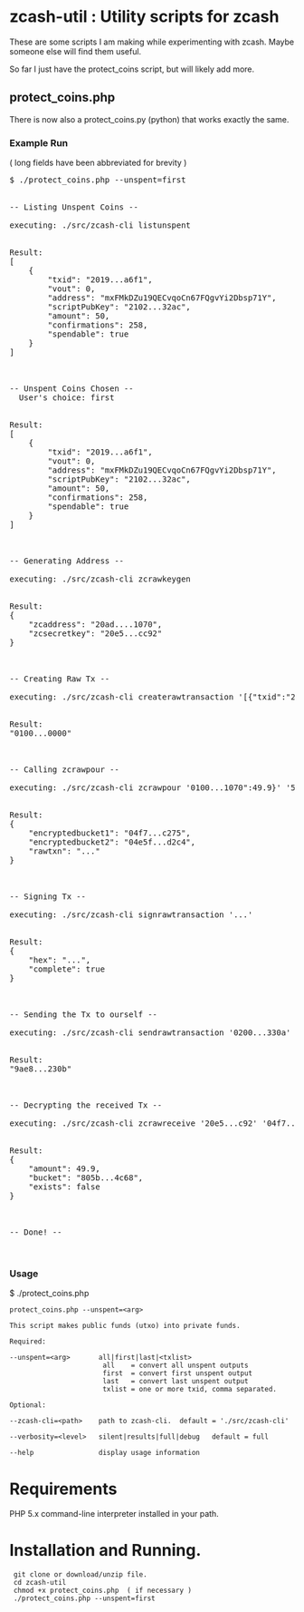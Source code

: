 # zcash-util : Utility scripts for zcash

These are some scripts I am making while experimenting with zcash.
Maybe someone else will find them useful.

So far I just have the protect_coins script, but will likely add more.

## protect_coins.php

There is now also a protect_coins.py (python) that works exactly the same.

### Example Run

( long fields have been abbreviated for brevity )

<pre>
$ ./protect_coins.php --unspent=first


-- Listing Unspent Coins --

executing: ./src/zcash-cli listunspent 


Result:
[
    {
        "txid": "2019...a6f1",
        "vout": 0,
        "address": "mxFMkDZu19QECvqoCn67FQgvYi2Dbsp71Y",
        "scriptPubKey": "2102...32ac",
        "amount": 50,
        "confirmations": 258,
        "spendable": true
    }
]



-- Unspent Coins Chosen --
  User's choice: first


Result:
[
    {
        "txid": "2019...a6f1",
        "vout": 0,
        "address": "mxFMkDZu19QECvqoCn67FQgvYi2Dbsp71Y",
        "scriptPubKey": "2102...32ac",
        "amount": 50,
        "confirmations": 258,
        "spendable": true
    }
]



-- Generating Address --

executing: ./src/zcash-cli zcrawkeygen 


Result:
{
    "zcaddress": "20ad....1070",
    "zcsecretkey": "20e5...cc92"
}



-- Creating Raw Tx --

executing: ./src/zcash-cli createrawtransaction '[{"txid":"2019...a6f1","vout":0}]' '{}' 


Result:
"0100...0000"



-- Calling zcrawpour --

executing: ./src/zcash-cli zcrawpour '0100...1070":49.9}' '50' '0.1' 


Result:
{
    "encryptedbucket1": "04f7...c275",
    "encryptedbucket2": "04e5f...d2c4",
    "rawtxn": "..."
}



-- Signing Tx --

executing: ./src/zcash-cli signrawtransaction '...' 


Result:
{
    "hex": "...",
    "complete": true
}



-- Sending the Tx to ourself --

executing: ./src/zcash-cli sendrawtransaction '0200...330a' 


Result:
"9ae8...230b"



-- Decrypting the received Tx --

executing: ./src/zcash-cli zcrawreceive '20e5...c92' '04f7...c275' 


Result:
{
    "amount": 49.9,
    "bucket": "805b...4c68",
    "exists": false
}



-- Done! --


</pre>



### Usage

   $ ./protect_coins.php 

    protect_coins.php --unspent=<arg>

    This script makes public funds (utxo) into private funds.

    Required:

    --unspent=<arg>       all|first|last|<txlist>
                           all    = convert all unspent outputs
                           first  = convert first unspent output
                           last   = convert last unspent output
                           txlist = one or more txid, comma separated.

    Optional:

    --zcash-cli=<path>    path to zcash-cli.  default = './src/zcash-cli'

    --verbosity=<level>   silent|results|full|debug   default = full

    --help                display usage information


# Requirements

PHP 5.x command-line interpreter installed in your path.

# Installation and Running.

```
 git clone or download/unzip file.
 cd zcash-util
 chmod +x protect_coins.php  ( if necessary )
 ./protect_coins.php --unspent=first
```



